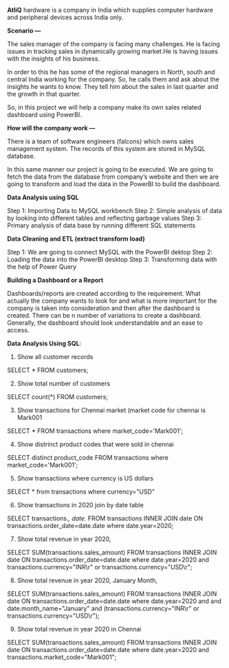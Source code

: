 **AtliQ** hardware is a company in India which supplies computer hardware and peripheral devices across India only.

**Scenario —**

The sales manager of the company is facing many challenges. He is facing issues in tracking sales in dynamically growing market.He is having issues with the insights of his business.

In order to this he has some of the regional managers in North, south and central India working for the company. So, he calls them and ask about the insights he wants to know. They tell him about the sales in last quarter and the growth in that quarter.

So, in this project we will help a company make its own sales related dashboard using PowerBI.

**How will the company work —**

There is a team of software engineers (falcons) which owns sales management system. The records of this system are stored in MySQL database.

In this same manner our project is going to be executed. We are going to fetch the data from the database from company’s website and then we are going to transform and load the data in the PowerBI to build the dashboard.

**Data Analysis using SQL**

Step 1: Importing Data to MySQL workbench
Step 2: Simple analysis of data by looking into different tables and reflecting garbage values
Step 3: Primary analysis of data base by running different SQL statements

**Data Cleaning and ETL (extract transform load)**

Step 1: We are going to connect MySQL with the PowerBI dektop
Step 2: Loading the data into the PowerBI desktop
Step 3: Transforming data with the help of Power Query

**Building a Dashboard or a Report**

Dashboards/reports are created according to the requirement. What actually the company wants to look for and what is more important for the company is taken into consideration and then after the dashboard is created. There can be n number of variations to create a dashboard. Generally, the dashboard should look understandable and an ease to access.

**Data Analysis Using SQL**:

1. Show all customer records

SELECT * FROM customers;

2. Show total number of customers

SELECT count(*) FROM customers;

3. Show transactions for Chennai market (market code for chennai is Mark001

SELECT * FROM transactions where market_code='Mark001';

4. Show distrinct product codes that were sold in chennai

SELECT distinct product_code FROM transactions where market_code='Mark001';

5. Show transactions where currency is US dollars

SELECT * from transactions where currency="USD"

6. Show transactions in 2020 join by date table

SELECT transactions.*, date.* FROM transactions INNER JOIN date ON transactions.order_date=date.date where date.year=2020;

7. Show total revenue in year 2020,

SELECT SUM(transactions.sales_amount) FROM transactions INNER JOIN date ON transactions.order_date=date.date where date.year=2020 and transactions.currency="INR\r" or transactions.currency="USD\r";

8. Show total revenue in year 2020, January Month,

SELECT SUM(transactions.sales_amount) FROM transactions INNER JOIN date ON transactions.order_date=date.date where date.year=2020 and and date.month_name="January" and (transactions.currency="INR\r" or transactions.currency="USD\r");

9. Show total revenue in year 2020 in Chennai

SELECT SUM(transactions.sales_amount) FROM transactions INNER JOIN date ON transactions.order_date=date.date where date.year=2020 and transactions.market_code="Mark001";
